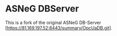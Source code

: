 # ASNeG DBServer
This is a fork of the original ASNeG DB-Server [https://81.169.197.52:8443/summary/OpcUaDB.git].